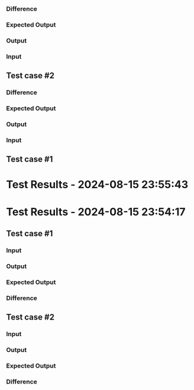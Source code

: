
### Difference


### Expected Output


### Output


### Input

## Test case #2

### Difference


### Expected Output


### Output


### Input

## Test case #1

# Test Results - 2024-08-15 23:55:43
# Test Results - 2024-08-15 23:54:17

## Test case #1

### Input


### Output


### Expected Output


### Difference

## Test case #2

### Input


### Output


### Expected Output


### Difference

